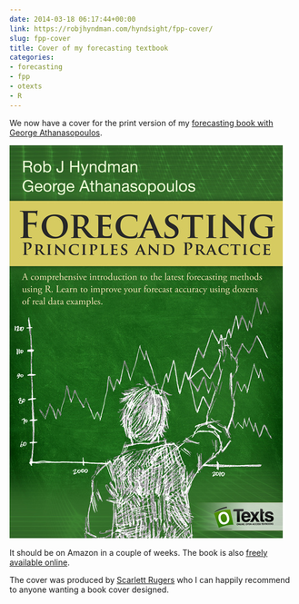 ```yaml
---
date: 2014-03-18 06:17:44+00:00
link: https://robjhyndman.com/hyndsight/fpp-cover/
slug: fpp-cover
title: Cover of my forecasting textbook
categories:
- forecasting
- fpp
- otexts
- R
---
```


We now have a cover for the print version of my [forecasting book with George Athanasopoulos](http://www.otexts.org/fpp/).

[![FPP cover](/files/fppcover.jpg)](http://www.otexts.org/fpp/)

It should be on Amazon in a couple of weeks. The book is also [freely available online](http://www.otexts.org/fpp/).

The cover was produced by [Scarlett Rugers](http://www.scarlettrugers.com/) who I can happily recommend to anyone wanting a book cover designed.
